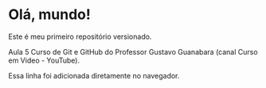 # Olá, mundo!
Este é meu primeiro repositório versionado.

Aula 5 Curso de Git e GitHub do Professor Gustavo Guanabara (canal Curso em Video - YouTube).

Essa linha foi adicionada diretamente no navegador.
